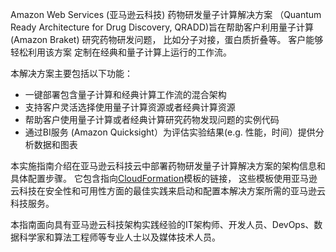 Amazon Web Services (亚马逊云科技) 药物研发量子计算解决方案
（Quantum Ready Architecture for Drug Discovery, 
QRADD)旨在帮助客户利用量子计算 (Amazon Braket)
研究药物研发问题， 
比如分子对接，蛋白质折叠等。 客户能够轻松利用该方案
定制在经典和量子计算上运行的工作流。

本解决方案主要包括以下功能：

- 一键部署包含量子计算和经典计算工作流的混合架构 
- 支持客户灵活选择使用量子计算资源或者经典计算资源
- 帮助客户使用量子计算或者经典计算研究药物发现问题的实例代码
- 通过BI服务 (Amazon Quicksight）为评估实验结果(e.g. 性能，时间）提供分析数据和图表


本实施指南介绍在亚马逊云科技云中部署药物研发量子计算解决方案的架构信息和具体配置步骤。
它包含指向[CloudFormation][cloudformation]模板的链接，
这些模板使用亚马逊云科技在安全性和可用性方面的最佳实践来启动和配置本解决方案所需的亚马逊云科技服务。

本指南面向具有亚马逊云科技架构实践经验的IT架构师、开发人员、DevOps、数据科学家和算法工程师等专业人士以及媒体技术人员。

[cloudformation]: https://aws.amazon.com/en/cloudformation/